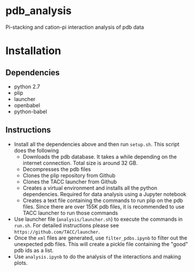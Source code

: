 # pdb_analysis
Pi-stacking and cation-pi interaction analysis of pdb data

# Installation
## Dependencies
* python 2.7
* plip
* launcher
* openbabel
* python-babel

## Instructions
* Install all the dependencies above and then run `setup.sh`. This script does the following
    * Downloads the pdb database. It takes a while depending on the internet connection. Total size is around 32 GB.
    * Decompresses the pdb files
    * Clones the plip repository from Github
    * Clones the TACC launcher from Github
    * Creates a virtual environment and installs all the python dependencies. Required for data analysis using a Jupyter notebook
    * Creates a text file containing the commands to run plip on the pdb files. Since there are over 155K pdb files, it is recommended to use TACC launcher to run those commands
* Use launcher file (`analysis/launcher.sh`) to execute the commands in `run.sh`. For detailed instructions please see `https://github.com/TACC/launcher`. 
* Once the `xml` files are generated, use `filter_pdbs.ipynb` to filter out the unexpected pdb files. This will create a pickle file containing the "good" pdb ids as a list.
* Use `analysis.ipynb` to do the analysis of the interactions and making plots.
